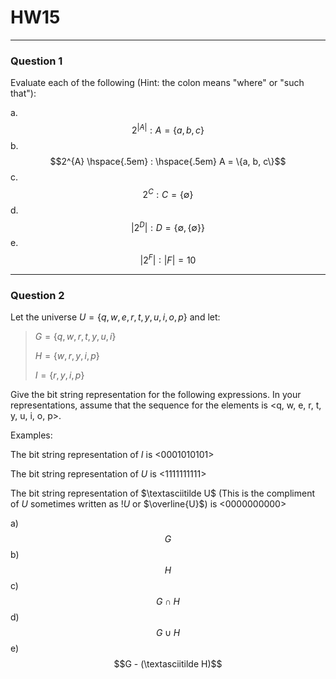 # HW15
---
### Question 1
Evaluate each of the following (Hint: the colon means "where" or "such that"):

a. $$2^{|A|} : A = \{ a, b, c\}$$
b. $$2^{A} \hspace{.5em} : \hspace{.5em} A = \{a, b, c\}$$
c. $$2^{C} : C = \{ \emptyset \}$$
d. $$|2^{D}| :  D = \{ \emptyset, \{ \emptyset \} \}$$
e. $$|2^{F}| : |F| = 10$$

---
### Question 2

Let the universe $U = \{q, w, e, r, t, y, u, i, o, p\}$ and let:
> $G = \{q, w, r, t, y, u, i\}$
>
>$H = \{w, r, y, i, p\}$
> 
>$I = \{r, y, i, p\}$  

Give the bit string representation for the following expressions. In your representations, assume that the sequence for the elements is \<q, w, e, r, t, y, u, i, o, p\>.

Examples: 

The bit string representation of $I$ is \<0001010101\>

The bit string representation of $U$ is \<1111111111\>

The bit string representation of $\textasciitilde U$ (This is the compliment of $U$ sometimes written as $!U$ or $\overline{U}$) is \<0000000000\>

a) $$G$$
b) $$H$$ 
c) $$G \cap H$$
d) $$G \cup H$$
e) $$G - (\textasciitilde H)$$
